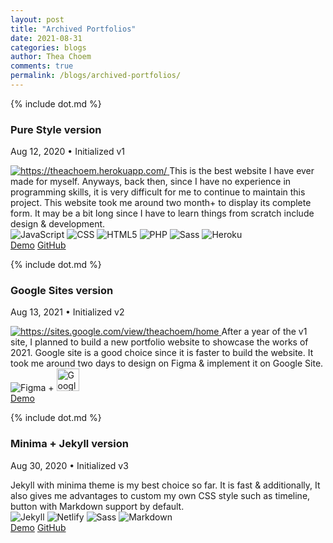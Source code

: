 ```yaml
---
layout: post
title: "Archived Portfolios"
date: 2021-08-31
categories: blogs
author: Thea Choem
comments: true
permalink: /blogs/archived-portfolios/
---
```


{% include dot.md %}
### Pure Style version
<p class="post-meta">Aug 12, 2020 • Initialized v1</p>
<a href="https://theachoem.herokuapp.com/" target="_blank">
  <img src="https://user-images.githubusercontent.com/29684683/132114417-71510344-fb47-4e0d-9b49-c35bd22e0155.png" alt="https://theachoem.herokuapp.com/" />
</a>
This is the best website I have ever made for myself. Anyways, back then, since I have no experience in programming skills, it is very difficult for me to continue to maintain this project. This website took me around two month+ to display its complete form. It may be a bit long since I have to learn things from scratch include design & development.
<br>
<div class="mt mb topic">
  <img src="https://img.shields.io/badge/JavaScript-F7DF1E?style=for-the-badge&logo=javascript&logoColor=black" alt="JavaScript"/>
  <img src="https://img.shields.io/badge/CSS-239120?style=for-the-badge&logo=css3&logoColor=white" alt="CSS"/>
  <img src="https://img.shields.io/badge/HTML5-E34F26?style=for-the-badge&logo=html5&logoColor=white" alt="HTML5"/>
  <img src="https://img.shields.io/badge/PHP-777BB4?style=for-the-badge&logo=php&logoColor=white" alt="PHP"/> 
  <img src="https://img.shields.io/badge/Sass-CC6699?style=for-the-badge&logo=sass&logoColor=white" alt="Sass"/>
  <img src="https://img.shields.io/badge/Heroku-430098?style=for-the-badge&logo=heroku&logoColor=white" alt="Heroku"/>
</div>
<a href="https://theachoem.herokuapp.com/" target="_blank" class="primary-button mt1">Demo</a>
<a href="https://github.com/theachoem/portfolio-jekyll/commits/1.0.0" target="_blank" class="primary-button mt1">GitHub</a>

{% include dot.md %}

### Google Sites version
<p class="post-meta">Aug 13, 2021 • Initialized v2</p>
<a href="https://sites.google.com/view/theachoem/home" target="_blank">
  <img src="https://user-images.githubusercontent.com/29684683/132114414-072ab825-6656-4503-992e-a15604fd76f5.png" alt="https://sites.google.com/view/theachoem/home" />
</a>
After a year of the v1 site, I planned to build a new portfolio website to showcase the works of 2021. Google site is a good choice since it is faster to build the website. It took me around two days to design on Figma & implement it on Google Site.
<br>
<div class="mt mb topic">
  <img src="https://img.shields.io/badge/Figma-F24E1E?style=for-the-badge&logo=figma&logoColor=white" alt="Figma"/> +
  <img height="36px" src="https://www.epidemic-marketing.com/wp-content/uploads/2020/03/google-sites-1024x322.jpg" alt="GoogleSite"/>
</div>
<a href="https://sites.google.com/view/theachoem/home" target="_blank" class="primary-button mt1">Demo</a>

{% include dot.md %}

### Minima + Jekyll version
<p class="post-meta">Aug 30, 2020 • Initialized v3</p>
Jekyll with minima theme is my best choice so far. It is fast & additionally, It also gives me advantages to custom my own CSS style such as timeline, button with Markdown support by default.
<br>
<div class="mt mb topic">
  <img src="https://img.shields.io/badge/Jekyll-CC0000?style=for-the-badge&logo=Jekyll&logoColor=white" alt="Jekyll"/>
  <img src="https://img.shields.io/badge/Netlify-00C7B7?style=for-the-badge&logo=netlify&logoColor=white"  alt="Netlify"/>
  <img src="https://img.shields.io/badge/Sass-CC6699?style=for-the-badge&logo=sass&logoColor=white" alt="Sass"/>
  <img src="https://img.shields.io/badge/Markdown-000000?style=for-the-badge&logo=markdown&logoColor=white" alt="Markdown"/>
</div>
<a href="https://thea.juniorise.com" target="_blank" class="primary-button mt1">Demo</a>
<a href="https://github.com/theachoem/portfolio-jekyll" target="_blank" class="primary-button mt1">GitHub</a>